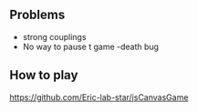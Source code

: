## Problems

- strong couplings
- No way to pause t game -death bug

## How to play

https://github.com/Eric-lab-star/jsCanvasGame
